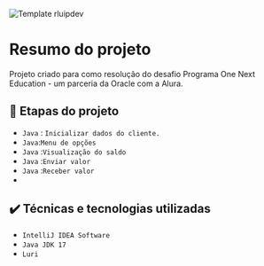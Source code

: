 ![Template rluipdev]()
 # Resumo do projeto
Projeto  criado para como resolução do desafio  Programa One Next Education - um parceria da Oracle com a Alura.

## 🔨 Etapas do projeto
- `Java` : `Inicializar dados do cliente.`   
- `Java`:`Menu de opções` 
- `Java` :`Visualização do saldo`
- `Java` :`Enviar valor`
- `Java` :`Receber valor`
- 
## ✔️ Técnicas e tecnologias utilizadas

- ``IntelliJ IDEA Software``
- ``Java JDK 17``
- ``Luri``
 
